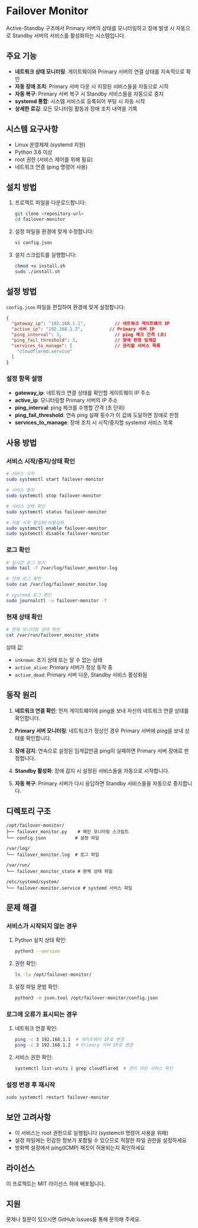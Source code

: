 # Failover Monitor

Active-Standby 구조에서 Primary 서버의 상태를 모니터링하고 장애 발생 시 자동으로 Standby 서버의 서비스를 활성화하는 시스템입니다.

## 주요 기능

- **네트워크 상태 모니터링**: 게이트웨이와 Primary 서버의 연결 상태를 지속적으로 확인
- **자동 장애 조치**: Primary 서버 다운 시 지정된 서비스들을 자동으로 시작
- **자동 복구**: Primary 서버 복구 시 Standby 서비스들을 자동으로 중지
- **systemd 통합**: 시스템 서비스로 등록되어 부팅 시 자동 시작
- **상세한 로깅**: 모든 모니터링 활동과 장애 조치 내역을 기록

## 시스템 요구사항

- Linux 운영체제 (systemd 지원)
- Python 3.6 이상
- root 권한 (서비스 제어를 위해 필요)
- 네트워크 연결 (ping 명령어 사용)

## 설치 방법

1. 프로젝트 파일을 다운로드합니다:
   ```bash
   git clone <repository-url>
   cd failover-monitor
   ```

2. 설정 파일을 환경에 맞게 수정합니다:
   ```bash
   vi config.json
   ```

3. 설치 스크립트를 실행합니다:
   ```bash
   chmod +x install.sh
   sudo ./install.sh
   ```

## 설정 방법

`config.json` 파일을 편집하여 환경에 맞게 설정합니다:

```json
{
  "gateway_ip": "192.168.1.1",           // 네트워크 게이트웨이 IP
  "active_ip": "192.168.1.2",          // Primary 서버 IP
  "ping_interval": 3,                    // ping 체크 간격 (초)
  "ping_fail_threshold": 3,              // 장애 판정 임계값
  "services_to_manage": [                // 관리할 서비스 목록
    "cloudflared.service"
  ]
}
```

### 설정 항목 설명

- **gateway_ip**: 네트워크 연결 상태를 확인할 게이트웨이 IP 주소
- **active_ip**: 모니터링할 Primary 서버의 IP 주소
- **ping_interval**: ping 체크를 수행할 간격 (초 단위)
- **ping_fail_threshold**: 연속 ping 실패 횟수가 이 값에 도달하면 장애로 판정
- **services_to_manage**: 장애 조치 시 시작/중지할 systemd 서비스 목록

## 사용 방법

### 서비스 시작/중지/상태 확인

```bash
# 서비스 시작
sudo systemctl start failover-monitor

# 서비스 중지
sudo systemctl stop failover-monitor

# 서비스 상태 확인
sudo systemctl status failover-monitor

# 자동 시작 활성화/비활성화
sudo systemctl enable failover-monitor
sudo systemctl disable failover-monitor
```

### 로그 확인

```bash
# 실시간 로그 보기
sudo tail -f /var/log/failover_monitor.log

# 전체 로그 확인
sudo cat /var/log/failover_monitor.log

# systemd 로그 확인
sudo journalctl -u failover-monitor -f
```

### 현재 상태 확인

```bash
# 현재 모니터링 상태 확인
cat /var/run/failover_monitor_state
```

상태 값:
- `unknown`: 초기 상태 또는 알 수 없는 상태
- `active_alive`: Primary 서버가 정상 동작 중
- `active_dead`: Primary 서버 다운, Standby 서비스 활성화됨

## 동작 원리

1. **네트워크 연결 확인**: 먼저 게이트웨이에 ping을 보내 자신의 네트워크 연결 상태를 확인합니다.

2. **Primary 서버 모니터링**: 네트워크가 정상인 경우 Primary 서버에 ping을 보내 상태를 확인합니다.

3. **장애 감지**: 연속으로 설정된 임계값만큼 ping이 실패하면 Primary 서버 장애로 판정합니다.

4. **Standby 활성화**: 장애 감지 시 설정된 서비스들을 자동으로 시작합니다.

5. **자동 복구**: Primary 서버가 다시 응답하면 Standby 서비스들을 자동으로 중지합니다.

## 디렉토리 구조

```
/opt/failover-monitor/
├── failover_monitor.py    # 메인 모니터링 스크립트
└── config.json           # 설정 파일

/var/log/
└── failover_monitor.log  # 로그 파일

/var/run/
└── failover_monitor_state # 현재 상태 파일

/etc/systemd/system/
└── failover-monitor.service # systemd 서비스 파일
```

## 문제 해결

### 서비스가 시작되지 않는 경우

1. Python 설치 상태 확인:
   ```bash
   python3 --version
   ```

2. 권한 확인:
   ```bash
   ls -la /opt/failover-monitor/
   ```

3. 설정 파일 문법 확인:
   ```bash
   python3 -m json.tool /opt/failover-monitor/config.json
   ```

### 로그에 오류가 표시되는 경우

1. 네트워크 연결 확인:
   ```bash
   ping -c 3 192.168.1.1  # 게이트웨이 IP로 변경
   ping -c 3 192.168.1.2  # Primary 서버 IP로 변경
   ```

2. 서비스 권한 확인:
   ```bash
   systemctl list-units | grep cloudflared  # 관리 대상 서비스 확인
   ```

### 설정 변경 후 재시작

```bash
sudo systemctl restart failover-monitor
```

## 보안 고려사항

- 이 서비스는 root 권한으로 실행됩니다 (systemctl 명령어 사용을 위해)
- 설정 파일에는 민감한 정보가 포함될 수 있으므로 적절한 파일 권한을 설정하세요
- 방화벽 설정에서 ping(ICMP) 패킷이 허용되는지 확인하세요

## 라이선스

이 프로젝트는 MIT 라이선스 하에 배포됩니다.

## 지원

문제나 질문이 있으시면 GitHub Issues를 통해 문의해 주세요.